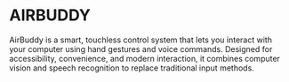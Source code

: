 # AIRBUDDY
AirBuddy is a smart, touchless control system that lets you interact with your computer using hand gestures and voice commands. Designed for accessibility, convenience, and modern interaction, it combines computer vision and speech recognition to replace traditional input methods.
